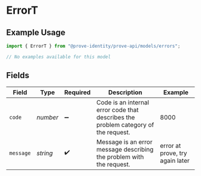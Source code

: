 # ErrorT

## Example Usage

```typescript
import { ErrorT } from "@prove-identity/prove-api/models/errors";

// No examples available for this model
```

## Fields

| Field                                                                              | Type                                                                               | Required                                                                           | Description                                                                        | Example                                                                            |
| ---------------------------------------------------------------------------------- | ---------------------------------------------------------------------------------- | ---------------------------------------------------------------------------------- | ---------------------------------------------------------------------------------- | ---------------------------------------------------------------------------------- |
| `code`                                                                             | *number*                                                                           | :heavy_minus_sign:                                                                 | Code is an internal error code that describes the problem category of the request. | 8000                                                                               |
| `message`                                                                          | *string*                                                                           | :heavy_check_mark:                                                                 | Message is an error message describing the problem with the request.               | error at prove, try again later                                                    |